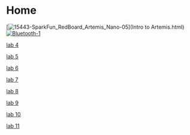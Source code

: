 # Home 

[![15443-SparkFun_RedBoard_Artemis_Nano-05](https://user-images.githubusercontent.com/71809396/152867842-3062e0d8-a0cc-42d6-998c-4b6e189e5551.jpg "Lab 1")](Intro to Artemis.html) [![Bluetooth-1](https://user-images.githubusercontent.com/71809396/152867855-8cd46afd-819d-43bc-b6b2-ca729aeb78c2.jpeg "Lab 2")](Bluetooth.html)

<a href="cyclone.html"> lab 4 </a>

<a href="Motors.html"> lab 5 </a>

<a href="PID.html"> lab 6 </a>

<a href="KalmanFilter.html"> lab 7 </a>

<a href="Stunts.html"> lab 8 </a>

<a href="RealMapping.html"> lab 9 </a>

<a href="Simulator.html"> lab 10 </a>

<a href="Localization.html"> lab 11 </a>
